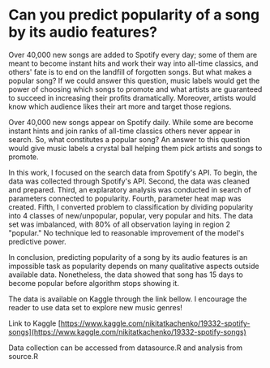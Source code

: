 # Can you predict popularity of a song by its audio features?

Over 40,000 new songs are added to Spotify every day; some of them are meant to become instant hits and work their way into all-time classics, and others&#39; fate is to end on the landfill of forgotten songs. But what makes a popular song? If we could answer this question, music labels would get the power of choosing which songs to promote and what artists are guaranteed to succeed in increasing their profits dramatically. Moreover, artists would know which audience likes their art more and target those regions.

Over 40,000 new songs appear on Spotify daily. While some are become instant hints and join ranks of all-time classics others never appear in search. So, what constitutes a popular song? An answer to this question would give music labels a crystal ball helping them pick artists and songs to promote.

In this work, I focused on the search data from Spotify&#39;s API. To begin, the data was collected through Spotify&#39;s API. Second, the data was cleaned and prepared. Third, an explaratory analysis was conducted in search of parameters connected to popularity. Fourth, parameter heat map was created. Fifth, I converted problem to classification by dividing popularity into 4 classes of new/unpopular, popular, very popular and hits. The data set was imbalanced, with 80% of all observation laying in region 2 &quot;popular.&quot; No technique led to reasonable improvement of the model&#39;s predictive power.

In conclusion, predicting popularity of a song by its audio features is an impossible task as popularity depends on many qualitative aspects outside available data. Nonetheless, the data showed that song has 15 days to become popular before algorithm stops showing it.

The data is available on Kaggle through the link bellow. I encourage the reader to use data set to explore new music genres!

Link to Kaggle
[https://www.kaggle.com/nikitatkachenko/19332-spotify-songs](https://www.kaggle.com/nikitatkachenko/19332-spotify-songs)

Data collection can be accessed from datasource.R and analysis from source.R
